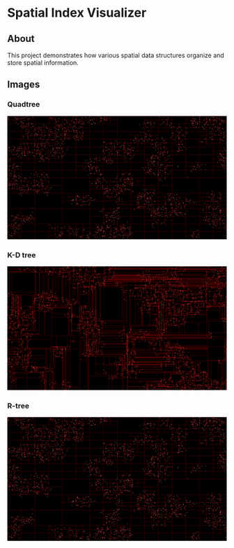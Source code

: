 # Spatial Index Visualizer

## About
This project demonstrates how various spatial data structures organize and store spatial information.

## Images
### Quadtree
![Quadtree](./output/QuadTree-0001.png)

### K-D tree
![K-D tree](./output/KDTree-0001.png)

### R-tree
![R-tree](./output/QuadTree-0001.png)
